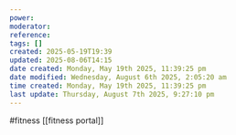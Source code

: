 ```yaml
---
power: 
moderator: 
reference: 
tags: []
created: 2025-05-19T19:39
updated: 2025-08-06T14:15
date created: Monday, May 19th 2025, 11:39:25 pm
date modified: Wednesday, August 6th 2025, 2:05:20 am
time created: Monday, May 19th 2025, 11:39:25 pm
last update: Thursday, August 7th 2025, 9:27:10 pm
---
```

#fitness 
[[fitness portal]]